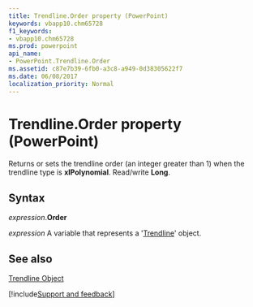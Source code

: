 ```yaml
---
title: Trendline.Order property (PowerPoint)
keywords: vbapp10.chm65728
f1_keywords:
- vbapp10.chm65728
ms.prod: powerpoint
api_name:
- PowerPoint.Trendline.Order
ms.assetid: c87e7b39-6fb0-a3c8-a949-0d38305622f7
ms.date: 06/08/2017
localization_priority: Normal
---
```



# Trendline.Order property (PowerPoint)

Returns or sets the trendline order (an integer greater than 1) when the trendline type is  **xlPolynomial**. Read/write **Long**.


## Syntax

_expression_.**Order**

_expression_ A variable that represents a '[Trendline](PowerPoint.Trendline.md)' object.


## See also


[Trendline Object](PowerPoint.Trendline.md)

[!include[Support and feedback](~/includes/feedback-boilerplate.md)]